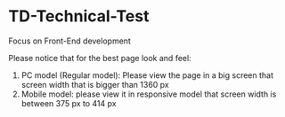 # TD-Technical-Test
Focus on Front-End development

Please notice that for the best page look and feel:

  1.  PC model (Regular model): Please view the page in a big screen that screen width that is bigger than 1360 px
  2.  Mobile model: please view it in responsive model that screen width is between 375 px to 414 px
